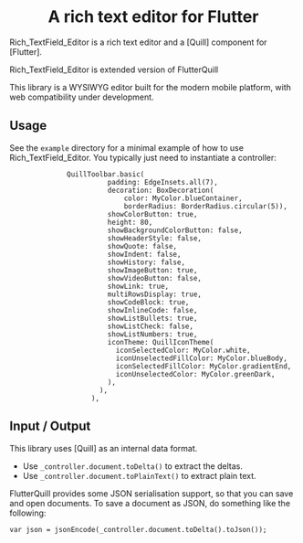 <h1 align="center">A rich text editor for Flutter</h1>

Rich_TextField_Editor is a rich text editor and a [Quill] component for [Flutter].

Rich_TextField_Editor is extended version of FlutterQuill

This library is a WYSIWYG editor built for the modern mobile platform, with web compatibility under development.

## Usage

See the `example` directory for a minimal example of how to use Rich_TextField_Editor.  You typically just need to instantiate a controller:

```
              QuillToolbar.basic(                      
                        padding: EdgeInsets.all(7),
                        decoration: BoxDecoration(
                            color: MyColor.blueContainer,
                            borderRadius: BorderRadius.circular(5)),
                        showColorButton: true,
                        height: 80,
                        showBackgroundColorButton: false,
                        showHeaderStyle: false,
                        showQuote: false,
                        showIndent: false,
                        showHistory: false,
                        showImageButton: true,
                        showVideoButton: false,
                        showLink: true,
                        multiRowsDisplay: true,
                        showCodeBlock: true,
                        showInlineCode: false,
                        showListBullets: true,
                        showListCheck: false,
                        showListNumbers: true,
                        iconTheme: QuillIconTheme(
                          iconSelectedColor: MyColor.white,
                          iconUnselectedFillColor: MyColor.blueBody,
                          iconSelectedFillColor: MyColor.gradientEnd,
                          iconUnselectedColor: MyColor.greenDark,
                        ),
                      ),
                    ),
```


## Input / Output

This library uses [Quill] as an internal data format.

* Use `_controller.document.toDelta()` to extract the deltas.
* Use `_controller.document.toPlainText()` to extract plain text.

FlutterQuill provides some JSON serialisation support, so that you can save and open documents.  To save a document as JSON, do something like the following:

```
var json = jsonEncode(_controller.document.toDelta().toJson());
```

